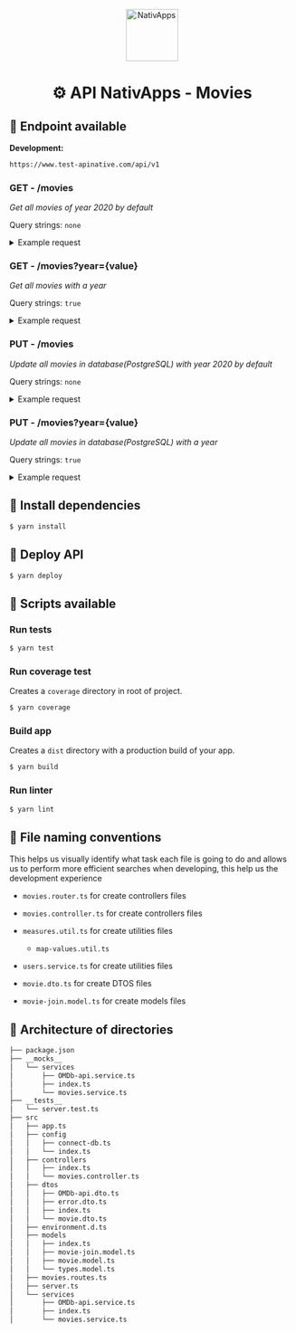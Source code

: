 <p align="center">
  <a href="http://localhost:5173/">
    <img alt="NativApps" src="https://media-exp1.licdn.com/dms/image/C4D0BAQFgpu8qjjCakQ/company-logo_200_200/0/1519922047330?e=1674086400&v=beta&t=Hg2ZK_ybAX2tIQY3MeNCb-baO7c-lPMqNsvye4iVYYE" width="92px" height="92px"/>
  </a>
</p>
<h1 align="center">
  ⚙️ API NativApps - Movies
</h1>

## 📜 Endpoint available

**Development:**

```bash
https://www.test-apinative.com/api/v1
```

### GET - /movies

_Get all movies of year 2020 by default_

Query strings: `none`

<details>
<summary>Example request</summary>

**Request**

URL: `https://{HOST}/movies`

Method: `GET`

**Responses**

Status: `200`

Body

```json
[
  {
    "id": "tt9561862",
    "name": "Love, Death & Robots",
    "category": "series",
    "imagePoster": "https://m.media-amazon.com/images/M/MV5BYTNiYTNkNTAtYzE3ZS00ZDQ1LWEwZTYtZjI1NzYzMWJjY2U4XkEyXkFqcGdeQXVyODk4OTc3MTY@._V1_SX300.jpg",
    "year": "2019"
  },
  ...
]
```

</details>

### GET - /movies?year={value}

_Get all movies with a year_

Query strings: `true`

<details>
<summary>Example request</summary>

**Request**

URL: `https://{HOST}/movies?year=2018`

Method: `GET`

Query string: `year`

**Responses**

Status: `200`

Body

```json
[
  {
    "id": "tt9561862",
    "name": "Love, Death & Robots",
    "category": "series",
    "imagePoster": "https://m.media-amazon.com/images/M/MV5BYTNiYTNkNTAtYzE3ZS00ZDQ1LWEwZTYtZjI1NzYzMWJjY2U4XkEyXkFqcGdeQXVyODk4OTc3MTY@._V1_SX300.jpg",
    "year": "2018"
  },
  ...
]
```

</details>

### PUT - /movies

_Update all movies in database(PostgreSQL) with year 2020 by default_

Query strings: `none`

<details>
<summary>Example request</summary>

**Request**

URL: `https://{HOST}/movies`

Method: `PUT`

**Responses**

Status: `200`

Body

```json
[
  {
    "id": "tt9561862",
    "name": "Love, Death & Robots",
    "category": "series",
    "imagePoster": "https://m.media-amazon.com/images/M/MV5BYTNiYTNkNTAtYzE3ZS00ZDQ1LWEwZTYtZjI1NzYzMWJjY2U4XkEyXkFqcGdeQXVyODk4OTc3MTY@._V1_SX300.jpg",
    "year": "2019"
  },
  ...
]
```

</details>

### PUT - /movies?year={value}

_Update all movies in database(PostgreSQL) with a year_

Query strings: `true`

<details>
<summary>Example request</summary>

**Request**

URL: `https://{HOST}/movies?year=2018`

Method: `PUT`

Query string: `year`

**Responses**

Status: `200`

Body

```json
[
  {
    "id": "tt9561862",
    "name": "Love, Death & Robots",
    "category": "series",
    "imagePoster": "https://m.media-amazon.com/images/M/MV5BYTNiYTNkNTAtYzE3ZS00ZDQ1LWEwZTYtZjI1NzYzMWJjY2U4XkEyXkFqcGdeQXVyODk4OTc3MTY@._V1_SX300.jpg",
    "year": "2018"
  },
  ...
]
```

</details>

## 🐳 Install dependencies

```bash
$ yarn install
```

## 🚀 Deploy API

```bash
$ yarn deploy
```

## 🧪 Scripts available

### Run tests

```bash
$ yarn test
```

### Run coverage test

Creates a `coverage` directory in root of project.

```bash
$ yarn coverage
```

### Build app

Creates a `dist` directory with a production build of your app.

```bash
$ yarn build
```

### Run linter

```bash
$ yarn lint
```

## 📄 File naming conventions

This helps us visually identify what task each file is going to do and allows us to perform more efficient searches when developing, this help us the development experience

- `movies.router.ts` for create controllers files

- `movies.controller.ts` for create controllers files

- `measures.util.ts` for create utilities files

  - `map-values.util.ts`

- `users.service.ts` for create utilities files

- `movie.dto.ts` for create DTOS files

- `movie-join.model.ts` for create models files

## 🎯 Architecture of directories

```bash
├── package.json
├── __mocks__
│   └── services
│       ├── OMDb-api.service.ts
│       ├── index.ts
│       └── movies.service.ts
├── __tests__
│   └── server.test.ts
├── src
│   ├── app.ts
│   ├── config
│   │   ├── connect-db.ts
│   │   └── index.ts
│   ├── controllers
│   │   ├── index.ts
│   │   └── movies.controller.ts
│   ├── dtos
│   │   ├── OMDb-api.dto.ts
│   │   ├── error.dto.ts
│   │   ├── index.ts
│   │   └── movie.dto.ts
│   ├── environment.d.ts
│   ├── models
│   │   ├── index.ts
│   │   ├── movie-join.model.ts
│   │   ├── movie.model.ts
│   │   └── types.model.ts
│   ├── movies.routes.ts
│   ├── server.ts
│   └── services
│       ├── OMDb-api.service.ts
│       ├── index.ts
│       └── movies.service.ts
```

